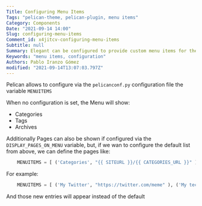 ```yaml
---
Title: Configuring Menu Items
Tags: "pelican-theme, pelican-plugin, menu items"
Category: Components
Date: "2021-09-14 14:00"
Slug: configuring-menu-items
Comment_id: x4jitcv-configuring-menu-items
Subtitle: null
Summary: Elegant can be configured to provide custom menu items for the site.
Keywords: "menu items, configuration"
Authors: Pablo Iranzo Gómez
modified: "2021-09-14T13:07:03.797Z"
---
```


Pelican allows to configure via the `pelicanconf.py` configuration file the variable `MENUITEMS`

When no configuration is set, the Menu will show:

- Categories
- Tags
- Archives

Additionally Pages can also be shown if configured via the `DISPLAY_PAGES_ON_MENU` variable, but, if we wan to configure the default list from above, we can define the pages like:

```py
    MENUITEMS = [ ('Categories', "{{ SITEURL }}/{{ CATEGORIES_URL }}" ), ('Tags', "{{ SITEURL }}/{{ TAGS_URL }}"), ('Archives', "{{ SITEURL }}/{{ ARCHIVES_URL }}") ] %}
```

For example:

```py
    MENUITEMS = [ ('My Twitter', "https://twitter.com/meme" ), ('My tech blog', "https://example.com/tech") ] %}
```

And those new entries will appear instead of the default
